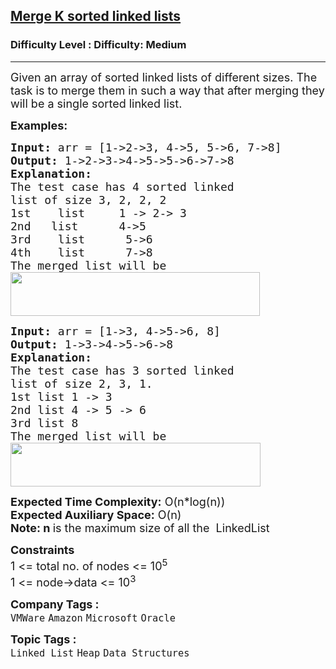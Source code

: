 <h2><a href="https://www.geeksforgeeks.org/problems/merge-k-sorted-linked-lists/1?itm_source=geeksforgeeks&itm_medium=article&itm_campaign=practice_card">Merge K sorted linked lists</a></h2><h3>Difficulty Level : Difficulty: Medium</h3><hr><div class="problems_problem_content__Xm_eO"><p><span style="font-size: 18px;">Given an array of sorted linked lists of different sizes. The task is to merge them in such a way that after merging they will be a single sorted linked list. </span></p>
<p><span style="font-size: 18px;"><strong>Examples:</strong></span></p>
<pre><span style="font-size: 18px;"><strong>Input: </strong>arr = [1-&gt;2-&gt;3, 4-&gt;5, 5-&gt;6, 7-&gt;8]
<strong>Output: </strong>1-&gt;2-&gt;3-&gt;4-&gt;5-&gt;5-&gt;6-&gt;7-&gt;8<strong>
Explanation:<br></strong>The test case has 4 sorted linked 
list of size 3, 2, 2, 2
1st&nbsp; &nbsp; list &nbsp; &nbsp;&nbsp;1 -&gt; 2-&gt; 3
2nd&nbsp; &nbsp;list &nbsp; &nbsp; &nbsp;4-&gt;5
3rd&nbsp; &nbsp; list &nbsp; &nbsp; &nbsp;5-&gt;6
4th&nbsp; &nbsp; list &nbsp; &nbsp; &nbsp;7-&gt;8
The merged list will be
</span><strong style="font-size: 18px; font-family: -apple-system, BlinkMacSystemFont, 'Segoe UI', Roboto, Oxygen, Ubuntu, Cantarell, 'Open Sans', 'Helvetica Neue', sans-serif;"><img src="https://media.geeksforgeeks.org/img-practice/prod/addEditProblem/700265/Web/Other/blobid0_1722513367.png" width="399" height="70"></strong>
</pre>
<pre><span style="font-size: 18px;"><strong>Input: </strong>arr = [1-&gt;3, 4-&gt;5-&gt;6, 8]
<strong>Output: </strong>1-&gt;3-&gt;4-&gt;5-&gt;6-&gt;8<strong>
Explanation:<br></strong>The test case has 3 sorted linked
list of size 2, 3, 1.
1st list 1 -&gt; 3
2nd list 4 -&gt; 5 -&gt; 6
3rd list 8
The merged list will be<br><img src="https://media.geeksforgeeks.org/img-practice/prod/addEditProblem/700265/Web/Other/blobid1_1722513386.png" width="400" height="70"></span>
</pre>
<p><span style="font-size: 18px;"><strong>Expected Time Complexity:</strong> O(n*log(n))<br><strong>Expected Auxiliary Space:</strong> O(n)<br><strong>Note: n&nbsp;</strong>is the maximum size of all the &nbsp;LinkedList</span></p>
<p><span style="font-size: 18px;"><strong>Constraints</strong><br>1 &lt;= total no. of nodes &lt;= 10<sup>5</sup><sup><br></sup>1 &lt;= node-&gt;data &lt;= 10<sup>3</sup></span></p></div><p><span style=font-size:18px><strong>Company Tags : </strong><br><code>VMWare</code>&nbsp;<code>Amazon</code>&nbsp;<code>Microsoft</code>&nbsp;<code>Oracle</code>&nbsp;<br><p><span style=font-size:18px><strong>Topic Tags : </strong><br><code>Linked List</code>&nbsp;<code>Heap</code>&nbsp;<code>Data Structures</code>&nbsp;